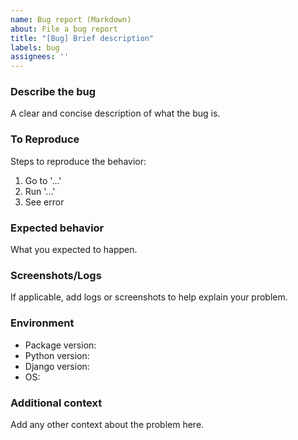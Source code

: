 ```yaml
---
name: Bug report (Markdown)
about: File a bug report
title: "[Bug] Brief description"
labels: bug
assignees: ''
---
```


### Describe the bug
A clear and concise description of what the bug is.

### To Reproduce
Steps to reproduce the behavior:
1. Go to '...'
2. Run '...'
3. See error

### Expected behavior
What you expected to happen.

### Screenshots/Logs
If applicable, add logs or screenshots to help explain your problem.

### Environment
- Package version:
- Python version:
- Django version:
- OS:

### Additional context
Add any other context about the problem here.

